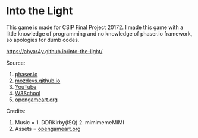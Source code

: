 # Into the Light

This game is made for CSIP Final Project 20172.
I made this game with a little knowledge of programming and no knowledge of phaser.io framework, so apologies for dumb codes.

https://ahyar4y.github.io/into-the-light/

Source:
  1. [phaser.io](https://phaser.io)
  2. [mozdevs.github.io](https://mozdevs.github.io)
  3. [YouTube](https://youtube.com)
  4. [W3School](https://w3schools.com)
  5. [opengameart.org](https://opengameart.org)

Credits:
  1. Music = 1. DDRKirby(ISQ)
             2. mimimemeMIMI
  2. Assets = [opengameart.org](https://opengameart.org)

